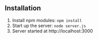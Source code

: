 ## Installation
1. Install npm modules: `npm install`
2. Start up the server: `node server.js`
3. Server started at http://localhost:3000
